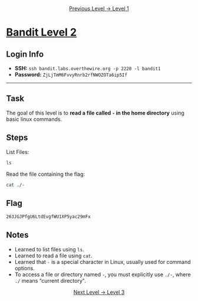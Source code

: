 <p align="center">
<a href="level-1.md">Previous Level → Level 1</a>
</p>

# [Bandit Level 2](https://overthewire.org/wargames/bandit/bandit2.html)

## Login Info
- **SSH:** `ssh bandit.labs.overthewire.org -p 2220 -l bandit1`
- **Password:** `ZjLjTmM6FvvyRnrb2rfNWOZOTa6ip5If`

---

## Task 
The goal of this level is to **read a file called `-` in the home directory** using basic linux commands. 

## Steps
List Files:
```bash
ls
```

Read the file containing the flag:
```bash
cat ./-
```

## Flag 
```bash
263JGJPfgU6LtdEvgfWU1XP5yac29mFx
```


## Notes
- Learned to list files using `ls`.
- Learned to read a file using `cat`.
- Learned that `-` is a special character in Linux, usually used for command options.
- To access a file or directory named `-`, you must explicitly use `./-`, where `./` means “current directory".


<p align="center">
<a href="level-3.md">Next Level → Level 3</a>
</p>
